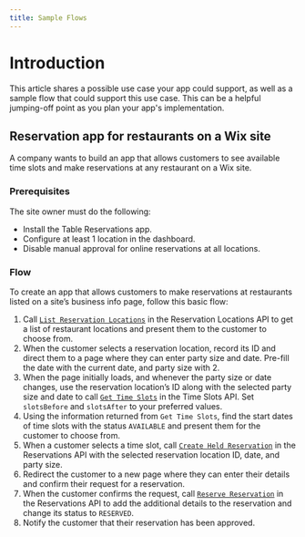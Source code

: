 ```yaml
---
title: Sample Flows
---
```


# Introduction
This article shares a possible use case your app could support, as well as a sample flow that could support this use case. This can be a helpful jumping-off point as you plan your app's implementation.

## Reservation app for restaurants on a Wix site
A company wants to build an app that allows customers to see available time slots and make reservations at any restaurant on a Wix site.

### Prerequisites
The site owner must do the following:
* Install the Table Reservations app. 
* Configure at least 1 location in the dashboard.
* Disable manual approval for online reservations at all locations.

### Flow
To create an app that allows customers to make reservations at restaurants listed on a site’s business info page, follow this basic flow:

1. Call [`List Reservation Locations`](https://dev.wix.com/docs/rest/api-reference/wix-restaurants/reservations/reservation-locations/list-reservation-locations) in the Reservation Locations API to get a list of restaurant locations and present them to the customer to choose from.
2. When the customer selects a reservation location, record its ID and direct them to a page where they can enter party size and date. Pre-fill the date with the current date, and party size with 2. 
3. When the page initially loads, and whenever the party size or date changes, use the reservation location’s ID along with the selected party size and date to call [`Get Time Slots`](https://dev.wix.com/docs/rest/api-reference/wix-restaurants/reservations/time-slots/get-time-slots) in the Time Slots API. Set `slotsBefore` and `slotsAfter` to your preferred values.
4. Using the information returned from `Get Time Slots`, find the start dates of time slots with the status `AVAILABLE` and present them for the customer to choose from. 
5. When a customer selects a time slot, call [`Create Held Reservation`](https://dev.wix.com/docs/rest/api-reference/wix-restaurants/reservations/reservations/create-held-reservation) in the Reservations API with the selected reservation location ID, date, and party size.
6. Redirect the customer to a new page where they can enter their details and confirm their request for a reservation. 
7. When the customer confirms the request, call [`Reserve Reservation`](https://dev.wix.com/docs/rest/api-reference/wix-restaurants/reservations/reservations/reserve-reservation) in the Reservations API to add the additional details to the reservation and change its status to `RESERVED`.
8. Notify the customer that their reservation has been approved. 
